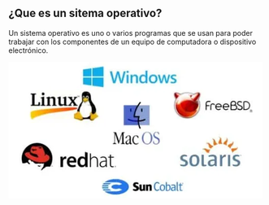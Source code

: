 ## ¿Que es un sitema operativo?

Un sistema operativo es uno o varios programas que se usan para poder trabajar con los componentes de un equipo de computadora o dispositivo electrónico.

![alt text](tipos-sistemas-operativos-1.png)